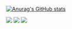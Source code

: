 [![Anurag's GitHub stats](https://github-readme-stats.vercel.app/api?username=ParkJinTol&show_icons=true&theme=tokyonight)](https://github.com/anuraghazra/github-readme-stats)
<div>
<a href="https://www.instagram.com/p_j_s0529" target="_blank"><img src="https://img.shields.io/badge/instagram-E4405F?style=flat-square&logo=instagram&logoColor=white"/></a>
<a><img src="https://img.shields.io/badge/pjsjja34@gmailc.com-C8332D?style=flat-square&logo=maildotru&logoColor=white"/></a>
<a href="https://velog.io/@pjsjja458/posts" target="_blank"><img src="https://img.shields.io/badge/velog-20C997?style=flat-square&logo=velog&logoColor=white"/></a>
 
</div>
